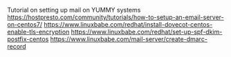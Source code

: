 Tutorial on setting up mail on YUMMY systems
https://hostpresto.com/community/tutorials/how-to-setup-an-email-server-on-centos7/
https://www.linuxbabe.com/redhat/install-dovecot-centos-enable-tls-encryption
https://www.linuxbabe.com/redhat/set-up-spf-dkim-postfix-centos
https://www.linuxbabe.com/mail-server/create-dmarc-record

